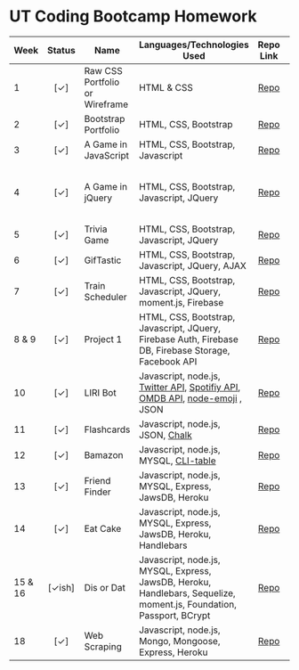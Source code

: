 # UT Coding Bootcamp Homework


| Week    | Status  | Name                               | Languages/Technologies Used        | Repo Link  | Pages Link  | Collaborators    |
| ------- |:-------:| ---------------------------------- | ---------------------------------- |:----------:|:----------:| ---------------- |
| 1 | [✓] | Raw CSS Portfolio or Wireframe | HTML & CSS | [Repo](https://github.com/kathrynherod/bootcamp-homework/tree/master/Week-1_Basic-Portfolio) | [Pages](https://kathrynherod.github.io/bootcamp-homework/Week-2_Bootstrap-Portfolio/index.html) |  |
| 2 | [✓] | Bootstrap Portfolio | HTML, CSS, Bootstrap | [Repo](https://github.com/kathrynherod/bootcamp-homework/tree/master/Week-2_Bootstrap-Portfolio) | [Pages](https://kathrynherod.github.io/bootcamp-homework/Week-2_Bootstrap-Portfolio/index.html) |  |  |
| 3 | [✓] | A Game in JavaScript | HTML, CSS, Bootstrap, Javascript | [Repo](https://github.com/kathrynherod/bootcamp-homework/tree/master/Week-3_Hangman-Game) | [Pages](https://kathrynherod.github.io/bootcamp-homework/Week-3_Hangman-Game/hangman.html)  |  |
| 4 | [✓] | A Game in jQuery | HTML, CSS, Bootstrap, Javascript, JQuery | [Repo](https://github.com/kathrynherod/bootcamp-homework/tree/master/Week-4_JQ-Game) | minor bugs 10/19/17 Will Update |  |
| 5 | [✓] | Trivia Game | HTML, CSS, Bootstrap, Javascript, JQuery | [Repo](https://github.com/kathrynherod/bootcamp-homework/tree/master/Week-5_Trivia-Game) | [Pages](https://kathrynherod.github.io/bootcamp-homework/Week-5_Trivia-Game/trivia-game.html) |  |
| 6 | [✓] | GifTastic | HTML, CSS, Bootstrap, Javascript, JQuery, AJAX | [Repo](https://github.com/kathrynherod/bootcamp-homework/tree/master/Week-6_GiphyHW) | [Pages](https://kathrynherod.github.io/bootcamp-homework/Week-6_GiphyHW/index.html) |  |
| 7 | [✓] | Train Scheduler | HTML, CSS, Bootstrap, Javascript, JQuery, moment.js, Firebase | [Repo](https://github.com/kathrynherod/bootcamp-homework/tree/master/Week-7_Train-Scheduler) | [Pages](https://kathrynherod.github.io//bootcamp-homework/Week-7_Train-Scheduler/index.html) |  |
| 8 & 9 | [✓] | Project 1 | HTML, CSS, Bootstrap, Javascript, JQuery, Firebase Auth, Firebase DB, Firebase Storage, Facebook API | [Repo](https://github.com/kathrynherod/HCB-Project-1) | [Pages](https://kathrynherod.github.io/HCB-Project-1/index.html) | [Justin Lubos](https://github.com/JLubos) |
| 10 | [✓] | LIRI Bot | Javascript, node.js, [Twitter API](https://www.npmjs.com/package/twitter), [Spotifiy API](https://www.npmjs.com/package/spotify-web-api-node), [OMDB API](https://www.npmjs.com/package/omdb), [node-emoji](https://www.npmjs.com/package/node-emoji) , JSON | [Repo](https://github.com/kathrynherod/bootcamp-homework/tree/master/Week-10_LIRI-Node-App) | n/a |  |
| 11 | [✓] | Flashcards | Javascript, node.js, JSON, [Chalk](https://www.npmjs.com/package/chalk) | [Repo](https://github.com/kathrynherod/bootcamp-homework/tree/master/Week-11_Flashcard-Generator) | n/a |  |
| 12 | [✓] | Bamazon | Javascript, node.js, MYSQL, [CLI-table](https://www.npmjs.com/package/cli-table) | [Repo](https://github.com/kathrynherod/bootcamp-homework/tree/master/Week-12_Bamazon) | n/a |  |
| 13 | [✓] | Friend Finder | Javascript, node.js, MYSQL, Express, JawsDB, Heroku | [Repo](https://github.com/kathrynherod/Week-13_Friend-Finder) | [Heroku](https://kh-friend-finder.herokuapp.com/) |  |
| 14 | [✓] | Eat Cake | Javascript, node.js, MYSQL, Express, JawsDB, Heroku, Handlebars | [Repo](https://github.com/kathrynherod/eat_cake) | [Heroku](https://stormy-hamlet-69381.herokuapp.com/) |  |
| 15 & 16 | [✓ish] | Dis or Dat | Javascript, node.js, MYSQL, Express, JawsDB, Heroku, Handlebars, Sequelize, moment.js, Foundation, Passport, BCrypt | [Repo](https://github.com/CharlesRMc/disordat) | [Heroku](https://disordat.herokuapp.com/) | [Jakie Rice](https://github.com/jakierice) & [Charles McDowell](https://github.com/CharlesRMc) |
| 18 | [✓] | Web Scraping | Javascript, node.js, Mongo, Mongoose, Express, Heroku | [Repo](https://github.com/kathrynherod/Week-18_Web-Scraping) | [Heroku](https://serene-beyond-27591.herokuapp.com/) |  |




